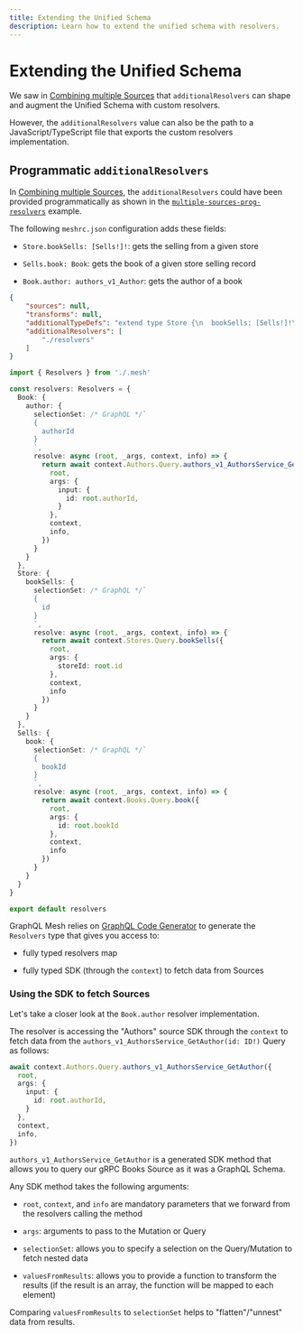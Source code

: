 ```yaml
---
title: Extending the Unified Schema
description: Learn how to extend the unified schema with resolvers.
---
```


# Extending the Unified Schema

We saw in [Combining multiple Sources](combining-multiple-sources.md) that `additionalResolvers` can shape and augment the Unified Schema with custom resolvers.

However, the `additionalResolvers` value can also be the path to a JavaScript/TypeScript file that exports the custom resolvers implementation.

## Programmatic `additionalResolvers`

In [Combining multiple Sources](combining-multiple-sources.md), the `additionalResolvers` could have been provided programmatically as shown in the [`multiple-sources-prog-resolvers`](https://github.com/charlypoly/graphql-mesh-docs-first-gateway/tree/master/packages/multiple-sources-prog-resolvers) example.

The following `meshrc.json` configuration adds these fields:

- `Store.bookSells: [Sells!]!`: gets the selling from a given store

- `Sells.book: Book`: gets the book of a given store selling record

- `Book.author: authors_v1_Author`: gets the author of a book

```json
{
    "sources": null,
    "transforms": null,
    "additionalTypeDefs": "extend type Store {\n  bookSells: [Sells!]!\n}\nextend type Sells {\n  book: Book\n}\nextend type Book {\n  author: authors_v1_Author\n}\n",
    "additionalResolvers": [
        "./resolvers"
    ]
}
```

```ts
import { Resolvers } from './.mesh'

const resolvers: Resolvers = {
  Book: {
    author: {
      selectionSet: /* GraphQL */`
      {
        authorId
      }
      `,
      resolve: async (root, _args, context, info) => {
        return await context.Authors.Query.authors_v1_AuthorsService_GetAuthor({
          root,
          args: {
            input: {
              id: root.authorId,
            }
          },
          context,
          info,
        })
      }
    }
  },
  Store: {
    bookSells: {
      selectionSet: /* GraphQL */`
      {
        id
      }
      `,
      resolve: async (root, _args, context, info) => {
        return await context.Stores.Query.bookSells({
          root,
          args: {
            storeId: root.id
          },
          context,
          info
        })
      }
    }
  },
  Sells: {
    book: {
      selectionSet: /* GraphQL */`
      {
        bookId
      }
      `,
      resolve: async (root, _args, context, info) => {
        return await context.Books.Query.book({
          root,
          args: {
            id: root.bookId
          },
          context,
          info
        })
      }
    }
  }
}

export default resolvers
```

GraphQL Mesh relies on [GraphQL Code Generator](https://www.graphql-code-generator.com/) to generate the `Resolvers` type that gives you access to:

- fully typed resolvers map

- fully typed SDK (through the `context`) to fetch data from Sources

### Using the SDK to fetch Sources

Let's take a closer look at the `Book.author` resolver implementation.

The resolver is accessing the "Authors" source SDK through the `context` to fetch data from the `authors_v1_AuthorsService_GetAuthor(id: ID!)` Query as follows:

```ts
await context.Authors.Query.authors_v1_AuthorsService_GetAuthor({
  root,
  args: {
    input: {
      id: root.authorId,
    }
  },
  context,
  info,
})
```

`authors_v1_AuthorsService_GetAuthor` is a generated SDK method that allows you to query our gRPC Books Source as it was a GraphQL Schema.

Any SDK method takes the following arguments:

- `root`, `context`, and `info` are mandatory parameters that we forward from the resolvers calling the method

- `args`: arguments to pass to the Mutation or Query

- `selectionSet`: allows you to specify a selection on the Query/Mutation to fetch nested data

- `valuesFromResults`: allows you to provide a function to transform the results (if the result is an array, the function will be mapped to each element)

<InlineAlert variant="info" slots="text"/>

Comparing `valuesFromResults` to `selectionSet` helps to "flatten"/"unnest" data from results.
